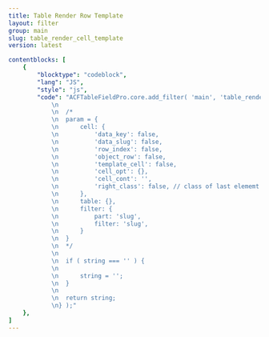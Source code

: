 ```yaml
---
title: Table Render Row Template
layout: filter
group: main
slug: table_render_cell_template
version: latest

contentblocks: [
	{
		"blocktype": "codeblock",
		"lang": "JS",
		"style": "js",
		"code": "ACFTableFieldPro.core.add_filter( 'main', 'table_render_cell_template', function( string, param ) {
			\n
			\n	/*
			\n	param = {
			\n		cell: {
			\n			'data_key': false,
			\n			'data_slug': false,
			\n			'row_index': false,
			\n			'object_row': false,
			\n			'template_cell': false,
			\n			'cell_opt': {},
			\n			'cell_cont': '',
			\n			'right_class': false, // class of last elememt of row to put cells before
			\n		},
			\n		table: {},
			\n		filter: {
			\n			part: 'slug',
			\n			filter: 'slug',
			\n		}
			\n	}
			\n	*/
			\n
			\n	if ( string === '' ) {
			\n
			\n		string = '';
			\n	}
			\n
			\n	return string;
			\n} );"
	},
]
---
```


